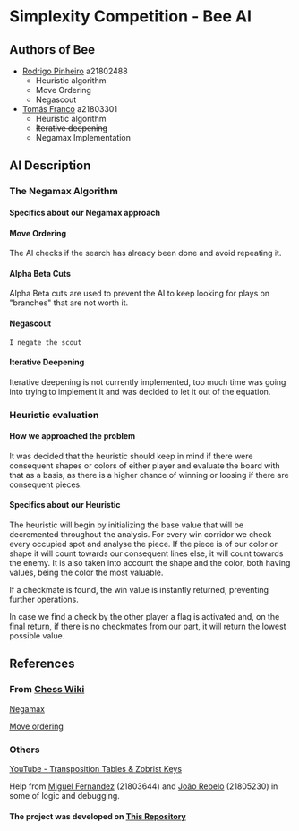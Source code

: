 # Simplexity Competition - Bee AI

## Authors of Bee

* [Rodrigo Pinheiro](https://github.com/ThomasFranque) a21802488
  * Heuristic algorithm
  * Move Ordering
  * Negascout
* [Tomás Franco](https://github.com/ThomasFranque) a21803301
  * Heuristic algorithm
  * ~~Iterative deepening~~
  * Negamax Implementation

## AI Description

### The Negamax Algorithm

#### Specifics about our Negamax approach

#### Move Ordering
  
  The AI checks if the search has already been done and avoid repeating it.

#### Alpha Beta Cuts

  Alpha Beta cuts are used to prevent the AI to keep looking for plays on
  "branches" that are not worth it.

#### Negascout

  ```I negate the scout```

#### Iterative Deepening

  Iterative deepening is not currently implemented, too much time was going into
  trying to implement it and was decided to let it out of the equation.

### Heuristic evaluation

#### How we approached the problem

  It was decided that the heuristic should keep in mind if there were consequent
  shapes or colors of either player and evaluate the board with that as a basis,
  as there is a higher chance of winning or loosing if there are consequent
  pieces.

#### Specifics about our Heuristic

  The heuristic will begin by initializing the base value that will be
  decremented throughout the analysis.
  For every win corridor we check every occupied spot and analyse the piece.
  If the piece is of our color or shape it will count towards our consequent
  lines else, it will count towards the enemy. It is also taken into account
  the shape and the color, both having values, being the color the most
  valuable.

  If a checkmate is found, the win value is instantly returned, preventing
  further operations.

  In case we find a check by the other player a flag is activated and, on the
  final return, if there is no checkmates from our part, it will return the
  lowest possible value.

## References

### From [Chess Wiki](https://www.chessprogramming.org/Main_Page)

[Negamax](https://www.chessprogramming.org/Negamax)

[Move ordering](https://www.chessprogramming.org/Move_Ordering)

### Others

[YouTube - Transposition Tables & Zobrist Keys](https://www.youtube.com/watch?v=QYNRvMolN20)

Help from [Miguel Fernandez](https://github.com/MizuRyujin)
(21803644) and [João Rebelo](https://github.com/JBernardoRebelo)
(21805230) in some of logic and debugging.

#### The project was developed on [This Repository](https://github.com/RodrigoPrinheiro/AI_ColorShapes_Simplexity)

